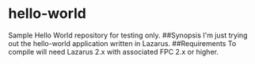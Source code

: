 # hello-world
Sample Hello World repository for testing only.
##Synopsis
I'm just trying out the hello-world application written in Lazarus.
##Requirements
To compile will need Lazarus 2.x with associated FPC 2.x or higher.
